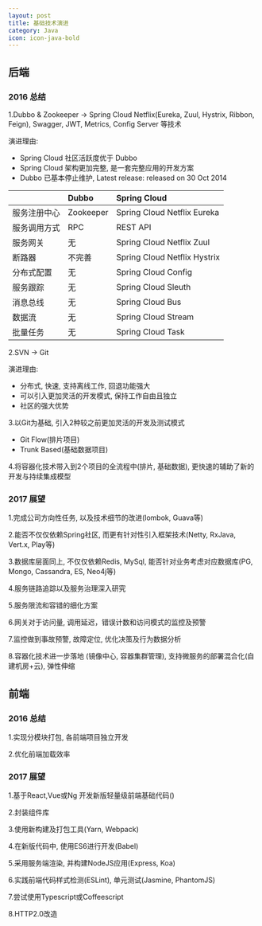 ```yaml
---
layout: post
title: 基础技术演进
category: Java
icon: icon-java-bold
---
```


## **后端**

### **2016 总结**

1.Dubbo & Zookeeper -> Spring Cloud Netflix(Eureka, Zuul, Hystrix, Ribbon, Feign), Swagger, JWT, Metrics, Config Server 等技术

演进理由:
- Spring Cloud 社区活跃度优于 Dubbo
- Spring Cloud 架构更加完整, 是一套完整应用的开发方案
- Dubbo 已基本停止维护, Latest release: released on 30 Oct 2014

|      | Dubbo | Spring Cloud |
| :--- | :---  | :--- |
| 服务注册中心 | Zookeeper |Spring Cloud Netflix Eureka |
| 服务调用方式 | RPC |REST API |
| 服务网关 | 无 | Spring Cloud Netflix Zuul |
| 断路器 | 不完善 | Spring Cloud Netflix Hystrix |
| 分布式配置 | 无 | Spring Cloud Config |
| 服务跟踪 | 无 | Spring Cloud Sleuth |
| 消息总线 | 无 | Spring Cloud Bus |
| 数据流 | 无 | Spring Cloud Stream |
| 批量任务 | 无 | Spring Cloud Task |

2.SVN -> Git

演进理由:
- 分布式, 快速, 支持离线工作, 回退功能强大
- 可以引入更加灵活的开发模式, 保持工作自由且独立
- 社区的强大优势

3.以Git为基础, 引入2种较之前更加灵活的开发及测试模式
- Git Flow(排片项目)
- Trunk Based(基础数据项目)

4.将容器化技术带入到2个项目的全流程中(排片, 基础数据), 更快速的辅助了新的开发与持续集成模型

### **2017 展望**

1.完成公司方向性任务, 以及技术细节的改进(lombok, Guava等)

2.能否不仅仅依赖Spring社区, 而更有针对性引入框架技术(Netty, RxJava, Vert.x, Play等)

3.数据库层面同上, 不仅仅依赖Redis, MySql, 能否针对业务考虑对应数据库(PG, Mongo, Cassandra, ES, Neo4j等)

4.服务链路追踪以及服务治理深入研究

5.服务限流和容错的细化方案

6.网关对于访问量, 调用延迟，错误计数和访问模式的监控及预警

7.监控做到事故预警, 故障定位, 优化决策及行为数据分析

8.容器化技术进一步落地 (镜像中心, 容器集群管理), 支持微服务的部署混合化(自建机房+云), 弹性伸缩

## **前端**

### **2016 总结**

1.实现分模块打包, 各前端项目独立开发

2.优化前端加载效率

### **2017 展望**

1.基于React,Vue或Ng 开发新版轻量级前端基础代码()

2.封装组件库

3.使用新构建及打包工具(Yarn, Webpack)

4.在新版代码中, 使用ES6进行开发(Babel)

5.采用服务端渲染, 并构建NodeJS应用(Express, Koa)

6.实践前端代码样式检测(ESLint), 单元测试(Jasmine, PhantomJS)

7.尝试使用Typescript或Coffeescript

8.HTTP2.0改造
